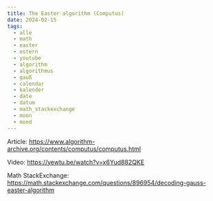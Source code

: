 ```yaml
---
title: The Easter algorithm (Computus)
date: 2024-02-15
tags:
  - alle
  - math
  - easter
  - ostern
  - youtube
  - algorithm
  - algorithmus
  - gauß
  - calendar
  - kalender
  - date
  - datum
  - math_stackexchange
  - moon
  - mond
---
```



Article: https://www.algorithm-archive.org/contents/computus/computus.html

Video: https://yewtu.be/watch?v=x6Yud882QKE

Math StackExchange: https://math.stackexchange.com/questions/896954/decoding-gauss-easter-algorithm

